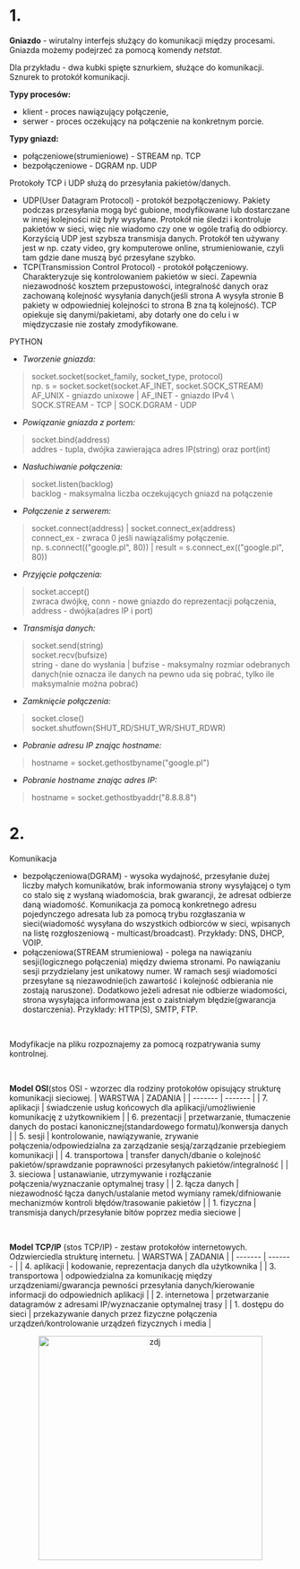 # 1.

**Gniazdo** - wirutalny interfejs służący do komunikacji między procesami. Gniazda możemy podejrzeć za pomocą komendy *netstat*. 

Dla przykładu - dwa kubki spięte sznurkiem, służące do komunikacji. Sznurek to protokół komunikacji.

**Typy procesów:**
* klient - proces nawiązujący połączenie,
* serwer - proces oczekujący na połączenie na konkretnym porcie.

**Typy gniazd:**
* połączeniowe(strumieniowe) - STREAM np. TCP
* bezpołączeniowe - DGRAM np. UDP

Protokoły TCP i UDP służą do przesyłania pakietów/danych. 
* UDP(User Datagram Protocol) - protokół bezpołączeniowy. Pakiety podczas przesyłania mogą być gubione, modyfikowane lub dostarczane w innej kolejności niż były wysyłane. Protokół nie śledzi i kontroluje pakietów w sieci, więc nie wiadomo czy one w ogóle trafią do odbiorcy. Korzyścią UDP jest szybsza transmisja danych. Protokół ten używany jest w np. czaty video, gry komputerowe online, strumieniowanie, czyli tam gdzie dane muszą być przesyłane szybko.
* TCP(Transmission Control Protocol) - protokół połączeniowy. Charakteryzuje się kontrolowaniem pakietów w sieci. Zapewnia niezawodność kosztem przepustowości, integralność danych oraz zachowaną kolejność wysyłania danych(jeśli strona A wysyła stronie B pakiety w odpowiedniej kolejności to strona B zna tą kolejność). TCP opiekuje się danymi/pakietami, aby dotarły one do celu i w międzyczasie nie zostały zmodyfikowane.

PYTHON

* *Tworzenie gniazda:*

> socket.socket(socket_family, socket_type, protocol)  
 np. s = socket.socket(socket.AF_INET, socket.SOCK_STREAM)  
 AF_UNIX - gniazdo unixowe | AF_INET - gniazdo IPv4 \ SOCK.STREAM - TCP | SOCK.DGRAM - UDP
 
 * *Powiązanie gniazda z portem:*
 
 > socket.bind(address)  
 addres - tupla, dwójka zawierająca adres IP(string) oraz port(int)
 
 * *Nasłuchiwanie połączenia:*
 
 > socket.listen(backlog)  
 backlog - maksymalna liczba oczekujących gniazd na połączenie
 
 * *Połączenie z serwerem:*
 
 > socket.connect(address) | socket.connect_ex(address)  
 connect_ex - zwraca 0 jeśli nawiązaliśmy połączenie.  
 np. s.connect(("google.pl", 80)) | result = s.connect_ex(("google.pl", 80))
 
 * *Przyjęcie połączenia:*
 
 > socket.accept()  
 zwraca dwójkę, conn - nowe gniazdo do reprezentacji połączenia, address - dwójka(adres IP i port)
 
 * *Transmisja danych:*
 
 > socket.send(string)  
   socket.recv(bufsize)  
   string - dane do wysłania | bufzise - maksymalny rozmiar odebranych danych(nie oznacza ile danych na pewno uda się pobrać, tylko ile maksymalnie można pobrać)
   
  * *Zamknięcie połączenia:*
  
  > socket.close()  
    socket.shutfown(SHUT_RD/SHUT_WR/SHUT_RDWR)  
    
  * *Pobranie adresu IP znając hostname:*
  
  > hostname = socket.gethostbyname("google.pl")
  
  * *Pobranie hostname znając adres IP:*
  
  > hostname = socket.gethostbyaddr("8.8.8.8")
  
  
# 2.
Komunikacja
- bezpołączeniowa(DGRAM) - wysoka wydajność, przesyłanie dużej liczby małych komunikatów, brak informowania strony wysyłającej o tym co stalo się z wysłaną wiadomościa, brak gwarancji, że adresat odbierze daną wiadomość. Komunikacja za pomocą konkretnego adresu pojedynczego adresata lub za pomocą trybu rozgłaszania w sieci(wiadomość wysyłana do wszystkich odbiorców w sieci, wpisanych na listę rozgłoszeniową - multicast/broadcast). Przykłady: DNS, DHCP, VOIP.
- połączeniowa(STREAM strumieniowa) - polega na nawiązaniu sesji(logicznego połączenia) między dwiema stronami. Po nawiązaniu sesji przydzielany jest unikatowy numer. W ramach sesji wiadomości przesyłane są niezawodnie(ich zawartość i kolejność odbierania nie zostają naruszone). Dodatkowo jeżeli adresat nie odbierze wiadomości, strona wysyłająca informowana jest o zaistniałym błędzie(gwarancja dostarczenia). Przykłady: HTTP(S), SMTP, FTP. 
 
 <br/> 
 
Modyfikacje na pliku rozpoznajemy za pomocą rozpatrywania sumy kontrolnej. 

 <br/> 
 
**Model OSI**(stos OSI - wzorzec dla rodziny protokołów opisujący strukturę komunikacji sieciowej.
| WARSTWA | ZADANIA |
| ------- | ------- |
| 7. aplikacji | świadczenie usług końcowych dla aplikacji/umożliwienie komunikację z użytkownikiem |
| 6. prezentacji | przetwarzanie, tłumaczenie danych do postaci kanonicznej(standardowego formatu)/konwersja danych |
| 5. sesji | kontrolowanie, nawiązywanie, zrywanie połączenia/odpowiedzialna za zarządzanie sesją/zarządzanie przebiegiem komunikacji |
| 4. transportowa | transfer danych/dbanie o kolejność pakietów/sprawdzanie poprawności przesyłanych pakietów/integralność |
| 3. sieciowa | ustanawianie, utrzymywanie i rozłączanie połączenia/wyznaczanie optymalnej trasy |
| 2. łącza danych | niezawodność łącza danych/ustalanie metod wymiany ramek/difniowanie mechanizmów kontroli błędów/trasowanie pakietów |
| 1. fizyczna | transmisja danych/przesyłanie bitów poprzez media sieciowe |
 
 <br/>
 
**Model TCP/IP** (stos TCP/IP) - zestaw protokołów internetowych. Odzwierciedla strukturę internetu.
| WARSTWA | ZADANIA |
| ------- | ------- |
| 4. aplikacji | kodowanie, reprezentacja danych dla użytkownika |
| 3. transportowa | odpowiedzialna za komunikację między urządzeniami/gwarancja pewności przesyłania danych/kierowanie informacji do odpowiednich aplikacji |
| 2. internetowa | przetwarzanie datagramów z adresami IP/wyznaczanie optymalnej trasy |
| 1. dostępu do sieci | przekazywanie danych przez fizyczne połączenia urządzeń/kontrolowanie urządzeń fizycznych i media |

<p align="center">
 <img src="https://egzamin-e13.pl/wp-content/uploads/2015/11/iso1-1024x682.png" alt="zdj" height="400px">
</p>
